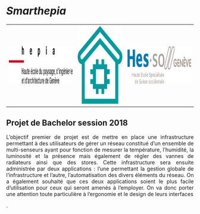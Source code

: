 # *Smarthepia*
<table  border="0" bordercolor="red" align="center" cellspacing="0" cellpadding="0" >
    <tr>
        <td style="border: none;" ><img src="/images/hepia_logo.png" alt="hepia logo" height="100" width="300"></img></th>
        <td><img src="/images/smarthepia_logo.png" alt="smarthepia logo" height="212" width="212"></img></th>
        <td><img src="/images/hesso_logo.png" alt="hesso log" height="100" width="300"></img></th>
    </tr>
</table>

## Projet de Bachelor session 2018

<p align="justify">L’objectif premier de projet est de mettre en place une infrastructure permettant à des utilisateurs de gérer un réseau constitué d’un ensemble de multi-senseurs ayant pour fonction de mesurer la température, l’humidité, la luminosité et la présence mais également de régler des vannes de radiateurs ainsi que des stores. Cette infrastructure sera ensuite administrée par deux applications : l’une permettant la gestion globale de l’infrastructure et l’autre, l’automatisation des divers éléments du réseau.
On a également souhaité que ces deux applications soient le plus facile d’utilisation pour ceux qui seront amenés à l’employer. On va donc porter une attention toute particulière à l’ergonomie et le design de leurs interfaces</p>


.
